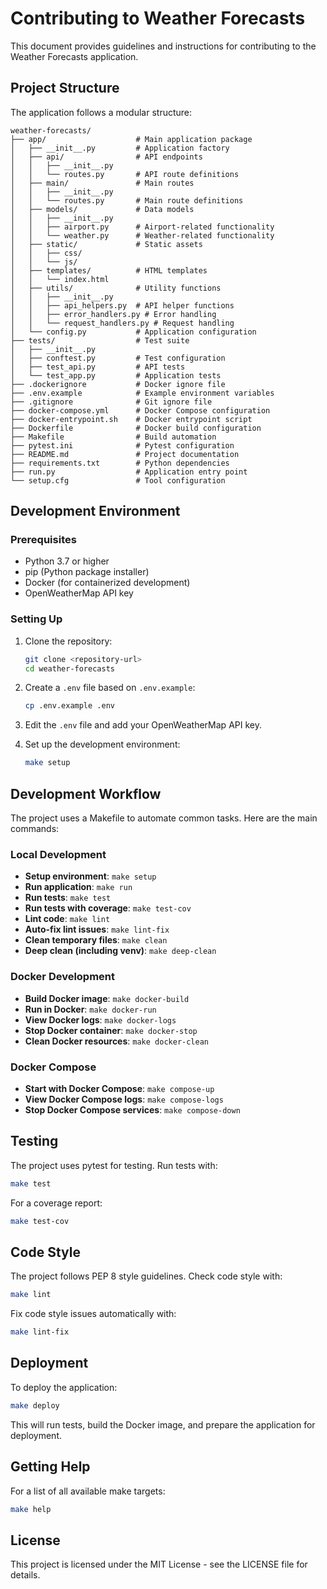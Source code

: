 # Contributing to Weather Forecasts

This document provides guidelines and instructions for contributing to the Weather Forecasts application.

## Project Structure

The application follows a modular structure:

```
weather-forecasts/
├── app/                    # Main application package
│   ├── __init__.py         # Application factory
│   ├── api/                # API endpoints
│   │   ├── __init__.py
│   │   └── routes.py       # API route definitions
│   ├── main/               # Main routes
│   │   ├── __init__.py
│   │   └── routes.py       # Main route definitions
│   ├── models/             # Data models
│   │   ├── __init__.py
│   │   ├── airport.py      # Airport-related functionality
│   │   └── weather.py      # Weather-related functionality
│   ├── static/             # Static assets
│   │   ├── css/
│   │   └── js/
│   ├── templates/          # HTML templates
│   │   └── index.html
│   ├── utils/              # Utility functions
│   │   ├── __init__.py
│   │   ├── api_helpers.py  # API helper functions
│   │   ├── error_handlers.py # Error handling
│   │   └── request_handlers.py # Request handling
│   └── config.py           # Application configuration
├── tests/                  # Test suite
│   ├── __init__.py
│   ├── conftest.py         # Test configuration
│   ├── test_api.py         # API tests
│   └── test_app.py         # Application tests
├── .dockerignore           # Docker ignore file
├── .env.example            # Example environment variables
├── .gitignore              # Git ignore file
├── docker-compose.yml      # Docker Compose configuration
├── docker-entrypoint.sh    # Docker entrypoint script
├── Dockerfile              # Docker build configuration
├── Makefile                # Build automation
├── pytest.ini              # Pytest configuration
├── README.md               # Project documentation
├── requirements.txt        # Python dependencies
├── run.py                  # Application entry point
└── setup.cfg               # Tool configuration
```

## Development Environment

### Prerequisites

- Python 3.7 or higher
- pip (Python package installer)
- Docker (for containerized development)
- OpenWeatherMap API key

### Setting Up

1. Clone the repository:
   ```bash
   git clone <repository-url>
   cd weather-forecasts
   ```

2. Create a `.env` file based on `.env.example`:
   ```bash
   cp .env.example .env
   ```

3. Edit the `.env` file and add your OpenWeatherMap API key.

4. Set up the development environment:
   ```bash
   make setup
   ```

## Development Workflow

The project uses a Makefile to automate common tasks. Here are the main commands:

### Local Development

- **Setup environment**: `make setup`
- **Run application**: `make run`
- **Run tests**: `make test`
- **Run tests with coverage**: `make test-cov`
- **Lint code**: `make lint`
- **Auto-fix lint issues**: `make lint-fix`
- **Clean temporary files**: `make clean`
- **Deep clean (including venv)**: `make deep-clean`

### Docker Development

- **Build Docker image**: `make docker-build`
- **Run in Docker**: `make docker-run`
- **View Docker logs**: `make docker-logs`
- **Stop Docker container**: `make docker-stop`
- **Clean Docker resources**: `make docker-clean`

### Docker Compose

- **Start with Docker Compose**: `make compose-up`
- **View Docker Compose logs**: `make compose-logs`
- **Stop Docker Compose services**: `make compose-down`

## Testing

The project uses pytest for testing. Run tests with:

```bash
make test
```

For a coverage report:

```bash
make test-cov
```

## Code Style

The project follows PEP 8 style guidelines. Check code style with:

```bash
make lint
```

Fix code style issues automatically with:

```bash
make lint-fix
```

## Deployment

To deploy the application:

```bash
make deploy
```

This will run tests, build the Docker image, and prepare the application for deployment.

## Getting Help

For a list of all available make targets:

```bash
make help
```

## License

This project is licensed under the MIT License - see the LICENSE file for details.

